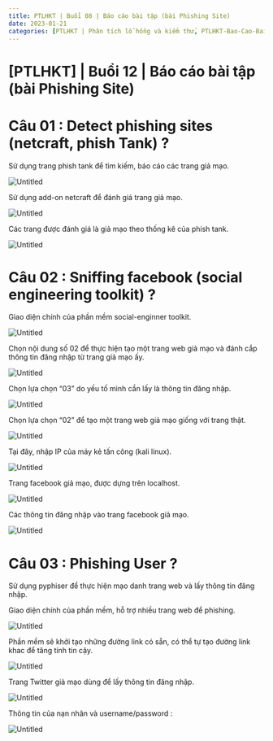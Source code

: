 ```yaml
---
title: PTLHKT | Buổi 08 | Báo cáo bài tập (bài Phishing Site)
date: 2023-01-21
categories: [PTLHKT | Phân tích lỗ hổng và kiểm thử, PTLHKT-Bao-Cao-Bai-Tap]
---
```




# [PTLHKT] | Buổi 12 | Báo cáo bài tập (bài Phishing Site)

# Câu 01 : Detect phishing sites (netcraft, phish Tank) ?

Sử dụng trang phish tank để tìm kiếm, báo cáo các trang giả mạo.

![Untitled](/images/2023-01-21-ptlhkt-buoi-12/Untitled.png)

Sử dụng add-on netcraft để đánh giá trang giả mạo.

![Untitled](/images/2023-01-21-ptlhkt-buoi-12/Untitled1.png)

Các trang được đánh giá là giả mạo theo thống kê của phish tank.

![Untitled](/images/2023-01-21-ptlhkt-buoi-12/Untitled2.png)

# Câu 02 : Sniffing facebook (social engineering toolkit) ?

Giao diện chính của phần mềm social-enginner toolkit.

![Untitled](/images/2023-01-21-ptlhkt-buoi-12/Untitled3.png)

Chọn nội dung số 02 để thực hiện tạo một trang web giả mạo và đánh cắp thông tin đăng nhập từ trang giả mạo ấy.

![Untitled](/images/2023-01-21-ptlhkt-buoi-12/Untitled4.png)

Chọn lựa chọn “03” do yếu tố mình cần lấy là thông tin đăng nhập.

![Untitled](/images/2023-01-21-ptlhkt-buoi-12/Untitled5.png)

Chọn lựa chọn “02” để tạo một trang web giả mạo giống với trang thật.

![Untitled](/images/2023-01-21-ptlhkt-buoi-12/Untitled6.png)

Tại đây, nhập IP của máy kẻ tấn công (kali linux).

![Untitled](/images/2023-01-21-ptlhkt-buoi-12/Untitled7.png)

Trang facebook giả mạo, được dựng trên localhost.

![Untitled](/images/2023-01-21-ptlhkt-buoi-12/Untitled8.png)

Các thông tin đăng nhập vào trang facebook giả mạo.

![Untitled](/images/2023-01-21-ptlhkt-buoi-12/Untitled9.png)

# Câu 03 : Phishing User ?

Sử dụng pyphiser để thực hiện mạo danh trang web và lấy thông tin đăng nhập.

Giao diện chính của phần mềm, hỗ trợ nhiều trang web để phishing.

![Untitled](/images/2023-01-21-ptlhkt-buoi-12/Untitled10.png)

Phần mềm sẽ khởi tạo những đường link có sẵn, có thể tự tạo đường link khac để tăng tính tin cậy.

![Untitled](/images/2023-01-21-ptlhkt-buoi-12/Untitled11.png)

Trang Twitter giả mạo dùng để lấy thông tin đăng nhập.

![Untitled](/images/2023-01-21-ptlhkt-buoi-12/Untitled12.png)

Thông tin của nạn nhân và username/password :

![Untitled](/images/2023-01-21-ptlhkt-buoi-12/Untitled13.png)